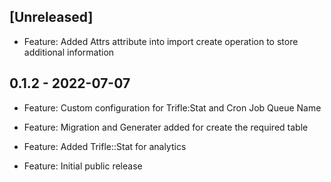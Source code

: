 ## [Unreleased]
- Feature: Added Attrs attribute into import create operation to store additional information
## 0.1.2 - 2022-07-07

- Feature: Custom configuration for Trifle:Stat and Cron Job Queue Name

- Feature: Migration and Generater added for create the required table

- Feature: Added Trifle::Stat for analytics

- Feature: Initial public release
